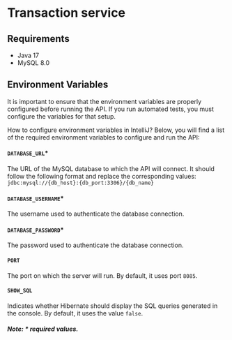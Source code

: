 # Transaction service

## Requirements

- Java 17
- MySQL 8.0

## Environment Variables

It is important to ensure that the environment variables are properly configured before running the API. If you run automated tests, you must configure the variables for that setup.

How to configure environment variables in IntelliJ?
Below, you will find a list of the required environment variables to configure and run the API:

#### `DATABASE_URL`\*

The URL of the MySQL database to which the API will connect. It should follow the following format and replace the corresponding values: `jdbc:mysql://{db_host}:{db_port:3306}/{db_name}`

#### `DATABASE_USERNAME`\*

The username used to authenticate the database connection.

#### `DATABASE_PASSWORD`\*

The password used to authenticate the database connection.
 
#### `PORT`

The port on which the server will run. By default, it uses port `8085`.

#### `SHOW_SQL`

Indicates whether Hibernate should display the SQL queries generated in the console. By default, it uses the value `false`.


##### Note: \* required values.
